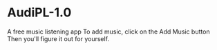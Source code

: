 # AudiPL-1.0
A free music listening app
To add music, click on the Add Music button
Then you'll figure it out for yourself.
